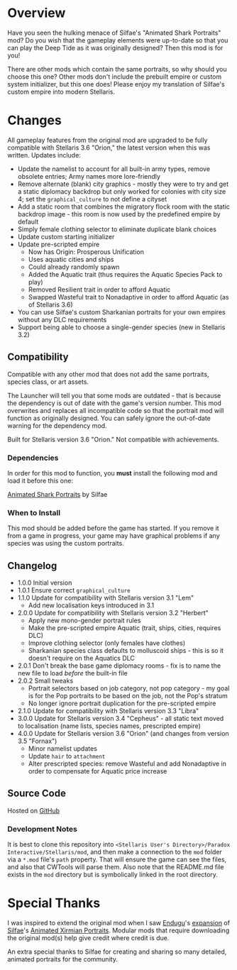 # Overview

Have you seen the hulking menace of Silfae's "Animated Shark Portraits" mod?  Do you wish that the gameplay elements were up-to-date so that you can play the Deep Tide as it was originally designed?  Then this mod is for you!

There are other mods which contain the same portraits, so why should you choose this one?  Other mods don't include the prebuilt empire or custom system initializer, but this one does!  Please enjoy my translation of Silfae's custom empire into modern Stellaris.

# Changes

All gameplay features from the original mod are upgraded to be fully compatible with Stellaris 3.6 "Orion," the latest version when this was written.  Updates include:

* Update the namelist to account for all built-in army types, remove obsolete entries; Army names more lore-friendly
* Remove alternate (blank) city graphics - mostly they were to try and get a static diplomacy backdrop but only worked for colonies with city size 4; set the `graphical_culture` to not define a cityset
* Add a static room that combines the migratory flock room with the static backdrop image - this room is now used by the predefined empire by default
* Simply female clothing selector to eliminate duplicate blank choices
* Update custom starting initializer
* Update pre-scripted empire
    * Now has Origin: Prosperous Unification
    * Uses aquatic cities and ships
    * Could already randomly spawn
    * Added the Aquatic trait (thus requires the Aquatic Species Pack to play)
    * Removed Resilient trait in order to afford Aquatic
    * Swapped Wasteful trait to Nonadaptive in order to afford Aquatic (as of Stellaris 3.6)
* You can use Silfae's custom Sharkanian portraits for your own empires without any DLC requirements
* Support being able to choose a single-gender species (new in Stellaris 3.2)

## Compatibility

Compatible with any other mod that does not add the same portraits, species class, or art assets.

The Launcher will tell you that some mods are outdated - that is because the dependency is out of date with the game's version number.  This mod overwrites and replaces all incompatible code so that the portrait mod will function as originally designed.  You can safely ignore the out-of-date warning for the dependency mod.

Built for Stellaris version 3.6 "Orion."  Not compatible with achievements.

### Dependencies

In order for this mod to function, you **must** install the following mod and load it before this one:

[Animated Shark Portraits](https://steamcommunity.com/sharedfiles/filedetails/?id=1098915405) by Silfae

### When to Install

This mod should be added before the game has started.  If you remove it from a game in progress, your game may have graphical problems if any species was using the custom portraits.

## Changelog

* 1.0.0 Initial version
* 1.0.1 Ensure correct `graphical_culture`
* 1.1.0 Update for compatibility with Stellaris version 3.1 "Lem"
    * Add new localisation keys introduced in 3.1
* 2.0.0 Update for compatibility with Stellaris version 3.2 "Herbert"
    * Apply new mono-gender portrait rules
    * Make the pre-scripted empire Aquatic (trait, ships, cities, requires DLC)
    * Improve clothing selector (only females have clothes)
    * Sharkanian species class defaults to molluscoid ships - this is so it doesn't require on the Aquatics DLC
* 2.0.1 Don't break the base game diplomacy rooms - fix is to name the new file to load _before_ the built-in file
* 2.0.2 Small tweaks
    * Portrait selectors based on job category, not pop category - my goal is for the Pop portraits to be based on the job, not the Pop's stratum
    * No longer ignore portrait duplication for the pre-scripted empire
* 2.1.0 Update for compatibility with Stellaris version 3.3 "Libra"
* 3.0.0 Update for Stellaris version 3.4 "Cepheus" - all static text moved to localisation (name lists, species names, prescripted empire)
* 4.0.0 Update for Stellaris version 3.6 "Orion" (and changes from version 3.5 "Fornax")
    * Minor namelist updates
    * Update `hair` to `attachment`
    * Alter prescripted species: remove Wasteful and add Nonadaptive in order to compensate for Aquatic price increase

## Source Code

Hosted on [GitHub](https://github.com/corsairmarks/sharkanian_portraits_revisited)

### Development Notes

It is best to clone this repository into `<Stellaris User's Directory>/Paradox Interactive/Stellaris/mod`, and then make a connection to the `mod` folder via a `*.mod` file's `path` property.  That will ensure the game can see the files, and also that CWTools will parse them.  Also note that the README.md file exists in the `mod` directory but is symbolically linked in the root directory.

# Special Thanks

I was inspired to extend the original mod when I saw [Endugu](https://steamcommunity.com/profiles/76561198037630876/myworkshopfiles/)'s [expansion](https://steamcommunity.com/sharedfiles/filedetails/?id=1584824947) of [Silfae](https://steamcommunity.com/profiles/76561198021525667/myworkshopfiles/)'s [Animated Xirmian Portraits](https://steamcommunity.com/workshop/filedetails/?id=881118424).  Modular mods that require downloading the original mod(s) help give credit where credit is due.

An extra special thanks to Silfae for creating and sharing so many detailed, animated portraits for the community.